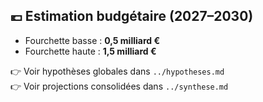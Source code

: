 ## 💶 Estimation budgétaire (2027–2030)

- Fourchette basse : **0,5 milliard €**
- Fourchette haute : **1,5 milliard €**

👉 Voir hypothèses globales dans `../hypotheses.md`  
👉 Voir projections consolidées dans `../synthese.md`
